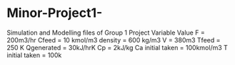# Minor-Project1-
Simulation and Modelling files of Group 1 Project 
Variable Value 
F = 200m3/hr
Cfeed = 10 kmol/m3 
density  = 600 kg/m3
V = 380m3
Tfeed = 250 K 
Qgenerated = 30kJ/hrK 
Cp = 2kJ/kg
Ca initial taken  = 100kmol/m3
T initial taken = 100k 
